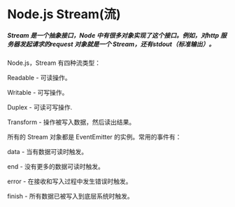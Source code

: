 # Node.js Stream(流)
##### Stream 是一个抽象接口，Node 中有很多对象实现了这个接口。例如，对http 服务器发起请求的request 对象就是一个 Stream，还有stdout（标准输出）。
 Node.js，Stream 有四种流类型：

 Readable - 可读操作。

 Writable - 可写操作。

 Duplex - 可读可写操作.

 Transform - 操作被写入数据，然后读出结果。

 所有的 Stream 对象都是 EventEmitter 的实例。常用的事件有：

 data - 当有数据可读时触发。

end - 没有更多的数据可读时触发。

error - 在接收和写入过程中发生错误时触发。

finish - 所有数据已被写入到底层系统时触发。
